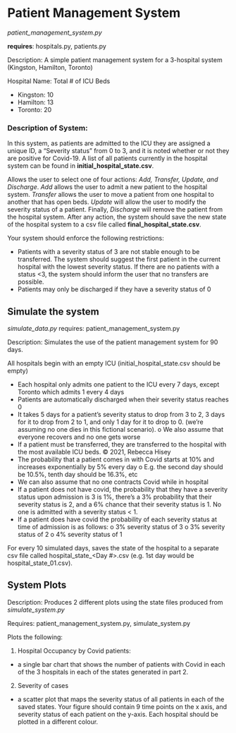 # **Patient Management System**

*patient_management_system.py*

**requires**: hospitals.py, patients.py

Description: A simple patient management system for a 3-hospital system (Kingston, Hamilton, Toronto)

Hospital Name: Total # of ICU Beds

- Kingston: 10
- Hamilton: 13
- Toronto: 20

### Description of System:
In this system, as patients are admitted to the ICU they are assigned a unique ID, a “Severity status” from 0 to 3, and it is noted whether or not they are positive for Covid-19.
A list of all patients currently in the hospital system can be found in **initial_hospital_state.csv**.

Allows the user to select one of four actions: *Add, Transfer, Update, and Discharge*. *Add* allows the user to admit a new patient to the hospital system. *Transfer* allows the user to move a patient from one hospital to another that has open beds. *Update* will allow the user to modify the severity status of a patient. Finally, *Discharge* will remove the patient from the hospital system. After any action, the system should save the new state of the hospital system to a csv file called **final_hospital_state.csv**.

Your system should enforce the following restrictions:
- Patients with a severity status of 3 are not stable enough to be transferred. The system
should suggest the first patient in the current hospital with the lowest severity status. If
there are no patients with a status <3, the system should inform the user that no transfers
are possible.
- Patients may only be discharged if they have a severity status of 0



## Simulate the system

*simulate_data.py*
requires: patient_management_system.py

Description: Simulates the use of the patient management system for 90 days. 

All hospitals begin with an empty ICU (initial_hospital_state.csv should be empty)
- Each hospital only admits one patient to the ICU every 7 days, except Toronto which
admits 1 every 4 days
- Patients are automatically discharged when their severity status reaches 0
- It takes 5 days for a patient’s severity status to drop from 3 to 2, 3 days for it to drop from
2 to 1, and only 1 day for it to drop to 0. (we’re assuming no one dies in this fictional
scenario).
o We also assume that everyone recovers and no one gets worse
- If a patient must be transferred, they are transferred to the hospital with the most available
ICU beds.
© 2021, Rebecca Hisey
- The probability that a patient comes in with Covid starts at 10% and increases
exponentially by 5% every day
o E.g. the second day should be 10.5%, tenth day should be 16.3%, etc
- We can also assume that no one contracts Covid while in hospital
- If a patient does not have covid, the probability that they have a severity status upon
admission is 3 is 1%, there’s a 3% probability that their severity status is 2, and a 6% chance
that their severity status is 1. No one is admitted with a severity status < 1.
- If a patient does have covid the probability of each severity status at time of admission is
as follows:
o 3% severity status of 3
o 3% severity status of 2
o 4% severity status of 1

For every 10 simulated days, saves the state of the hospital to a separate csv file called hospital_state_<Day #>.csv (e.g. 1st day would
be hospital_state_01.csv).

## System Plots
Description: Produces 2 different plots using the state files produced from *simulate_system.py*

Requires: patient_management_system.py, simulate_system.py

Plots the following:
1. Hospital Occupancy by Covid patients:
  - a single bar chart that shows the number of patients with Covid in each of
the 3 hospitals in each of the states generated in part 2.
2. Severity of cases
  - a scatter plot that maps the severity status of all patients in each of the saved
states. Your figure should contain 9 time points on the x axis, and severity status of
each patient on the y-axis. Each hospital should be plotted in a different colour.
